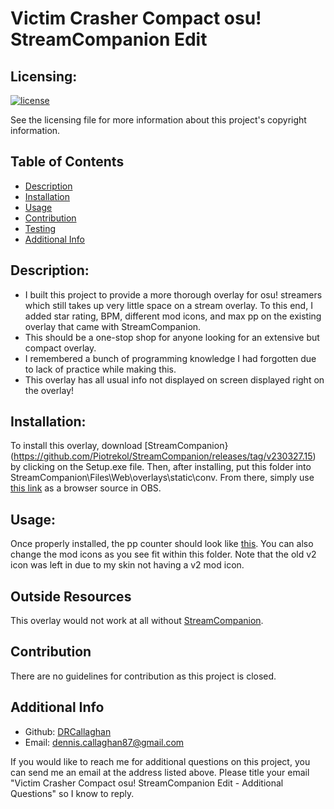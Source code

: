 # Victim Crasher Compact osu! StreamCompanion Edit

  ## Licensing:
  [![license](https://img.shields.io/badge/license-MIT_License-blue)](https://shields.io/)

  See the licensing file for more information about this project's copyright information.

  ## Table of Contents
  - [Description](#description)
  - [Installation](#installation)
  - [Usage](#usage)
  - [Contribution](#contribution)
  - [Testing](#testing)
  - [Additional Info](#additional-info)

  ## Description:
  - I built this project to provide a more thorough overlay for osu! streamers which still takes up very little space on a stream overlay. To this end, I added star rating, BPM, different mod icons, and max pp on the existing overlay that came with StreamCompanion.
  - This should be a one-stop shop for anyone looking for an extensive but compact overlay.
  - I remembered a bunch of programming knowledge I had forgotten due to lack of practice while making this.
  - This overlay has all usual info not displayed on screen displayed right on the overlay!

  ## Installation:
  To install this overlay, download [StreamCompanion}(https://github.com/Piotrekol/StreamCompanion/releases/tag/v230327.15) by clicking on the Setup.exe file. Then, after installing, put this folder into StreamCompanion\Files\Web\overlays\static\conv. From there, simply use [this link](http://localhost:20727/overlays/static/conv/VictimCrasherCompactDioEdit/) as a browser source in OBS.

  ## Usage:
  Once properly installed, the pp counter should look like [this](https://i.imgur.com/sWg5LbE.png).
  You can also change the mod icons as you see fit within this folder. Note that the old v2 icon was left in due to my skin not having a v2 mod icon.

  ## Outside Resources
  This overlay would not work at all without [StreamCompanion](https://github.com/Piotrekol/StreamCompanion).
  
  

  ## Contribution
  There are no guidelines for contribution as this project is closed.

  ## Additional Info
  - Github: [DRCallaghan](https://github.com/DRCallaghan)
  - Email: dennis.callaghan87@gmail.com

  If you would like to reach me for additional questions on this project, you can send me an email at the address listed above. Please title your email "Victim Crasher Compact osu! StreamCompanion Edit - Additional Questions" so I know to reply.
